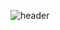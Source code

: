 ![header](https://capsule-render.vercel.app/api?type=cylinder&color=77B250&height=250&section=header&text=MiJin's%20Page&fontSize=80&animation=blink)

